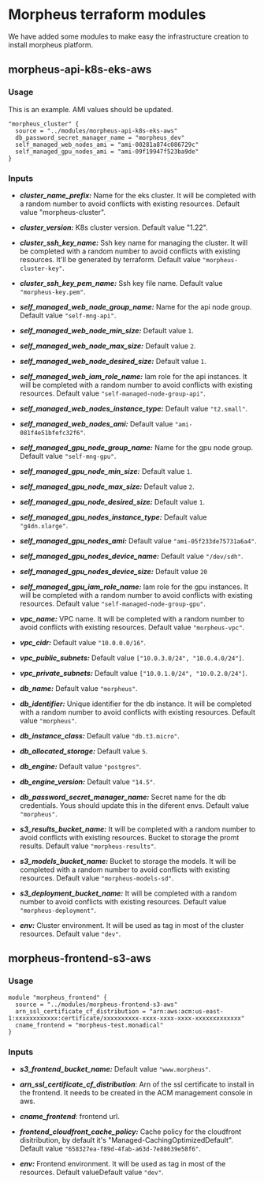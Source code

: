 # Morpheus terraform modules

We have added some modules to make easy the infrastructure creation to install morpheus platform.

## morpheus-api-k8s-eks-aws

### Usage

This is an example. AMI values should be updated.

```
"morpheus_cluster" {
  source = "../modules/morpheus-api-k8s-eks-aws"
  db_password_secret_manager_name = "morpheus_dev"
  self_managed_web_nodes_ami = "ami-00281a874c086729c"
  self_managed_gpu_nodes_ami = "ami-09f19947f523ba9de"
}
```

### Inputs

* ***cluster_name_prefix:*** Name for the eks cluster. It will be completed with a random number to avoid conflicts with existing resources. Default value "morpheus-cluster". 

* ***cluster_version:*** K8s cluster version. Default value "1.22".

* ***cluster_ssh_key_name:*** Ssh key name for managing the cluster. It will be completed with a random number to avoid conflicts with existing resources. It'll be generated by terraform. Default value ```"morpheus-cluster-key"```.

* ***cluster_ssh_key_pem_name:*** Ssh key file name. Default value ```"morpheus-key.pem"```.

* ***self_managed_web_node_group_name:*** Name for the api node group. Default value ```"self-mng-api"```.

* ***self_managed_web_node_min_size:*** Default value ```1```.

* ***self_managed_web_node_max_size:*** Default value ```2```.

* ***self_managed_web_node_desired_size:*** Default value ```1```.

* ***self_managed_web_iam_role_name:*** Iam role for the api instances. It will be completed with a random number to avoid conflicts with existing resources. Default value ```"self-managed-node-group-api"```.

* ***self_managed_web_nodes_instance_type:***  Default value ```"t2.small"```.

* ***self_managed_web_nodes_ami:*** Default value ```"ami-081f4e51bfefc32f6"```.

* ***self_managed_gpu_node_group_name:*** Name for the gpu node group. Default value ```"self-mng-gpu"```.

* ***self_managed_gpu_node_min_size:*** Default value ```1```.

* ***self_managed_gpu_node_max_size:*** Default value ```2```.

* ***self_managed_gpu_node_desired_size:*** Default value ```1```.

* ***self_managed_gpu_nodes_instance_type:*** Default value ```"g4dn.xlarge"```.

* ***self_managed_gpu_nodes_ami:*** Default value ```"ami-05f233de75731a6a4"```.

* ***self_managed_gpu_nodes_device_name:*** Default value ```"/dev/sdh"```.

* ***self_managed_gpu_nodes_device_size:*** Default value ```20```

* ***self_managed_gpu_iam_role_name:*** Iam role for the gpu instances. It will be completed with a random number to avoid conflicts with existing resources. Default value ```"self-managed-node-group-gpu"```.

* ***vpc_name:*** VPC name. It will be completed with a random number to avoid conflicts with existing resources. Default value ```"morpheus-vpc"```.

* ***vpc_cidr:*** Default value ```"10.0.0.0/16"```.

* ***vpc_public_subnets:*** Default value ```["10.0.3.0/24", "10.0.4.0/24"]```.

* ***vpc_private_subnets:*** Default value ```["10.0.1.0/24", "10.0.2.0/24"]```.

* ***db_name:*** Default value ```"morpheus"```.

* ***db_identifier:*** Unique identifier for the db instance. It will be completed with a random number to avoid conflicts with existing resources. Default value ```"morpheus"```.

* ***db_instance_class:*** Default value ```"db.t3.micro"```.

* ***db_allocated_storage:*** Default value ```5```.

* ***db_engine:*** Default value ```"postgres"```.

* ***db_engine_version:*** Default value ```"14.5"```.

* ***db_password_secret_manager_name:*** Secret name for the db credentials. Yous should update this in the diferent envs. Default value ```"morpheus"```.

* ***s3_results_bucket_name:*** It will be completed with a random number to avoid conflicts with existing resources. Bucket to storage the promt results. Default value ```"morpheus-results"```.

* ***s3_models_bucket_name:*** Bucket to storage the models. It will be completed with a random number to avoid conflicts with existing resources. Default value ```"morpheus-models-sd"```.

* ***s3_deployment_bucket_name:*** It will be completed with a random number to avoid conflicts with existing resources. Default value ```"morpheus-deployment"```.

* ***env:*** Cluster environment. It will be used as tag in most of the cluster resources. Default value ```"dev"```.


## morpheus-frontend-s3-aws

### Usage

```
module "morpheus_frontend" {
  source = "../modules/morpheus-frontend-s3-aws"
  arn_ssl_certificate_cf_distribution = "arn:aws:acm:us-east-1:xxxxxxxxxxxx:certificate/xxxxxxxxxx-xxxx-xxxx-xxxx-xxxxxxxxxxxxx"
  cname_frontend = "morpheus-test.monadical"
}
```

### Inputs

* ***s3_frontend_bucket_name:*** Default value ```"www.morpheus"```.

* ***arn_ssl_certificate_cf_distribution***: Arn of the ssl certificate to install in the frontend. It needs to be created in the ACM management console in aws.

* ***cname_frontend***: frontend url.

* ***frontend_cloudfront_cache_policy:*** Cache policy for the cloudfront disitribution, by default it's "Managed-CachingOptimizedDefault". Default value ```"658327ea-f89d-4fab-a63d-7e88639e58f6"```.

* ***env:*** Frontend environment. It will be used as tag in most of the resources. Default valueDefault value ```"dev"```.
